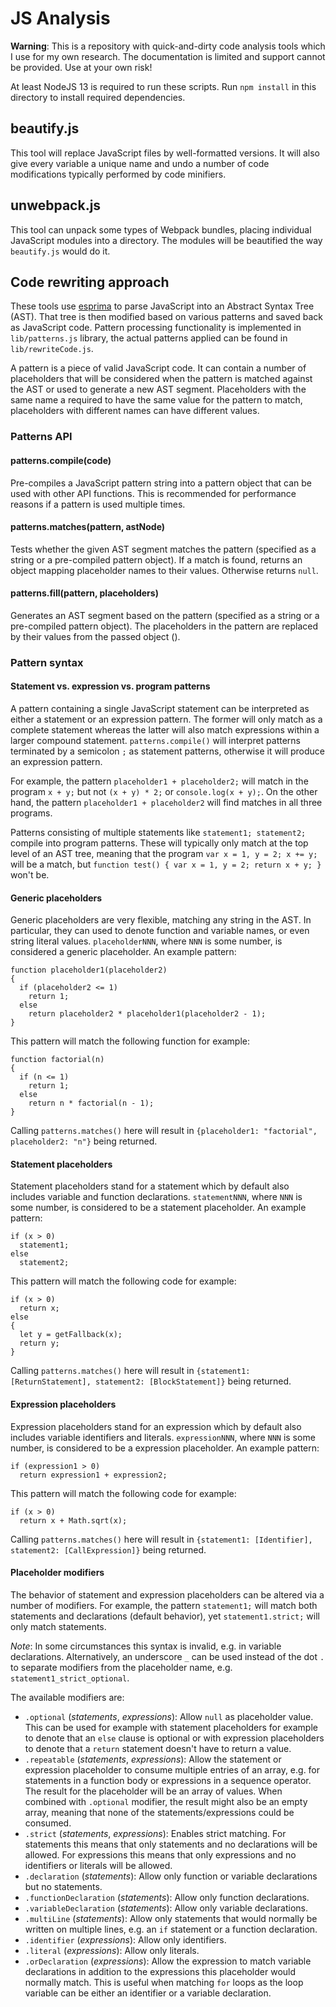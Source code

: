# JS Analysis

**Warning**: This is a repository with quick-and-dirty code analysis tools which I use for my own research. The documentation is limited and support cannot be provided. Use at your own risk!

At least NodeJS 13 is required to run these scripts. Run `npm install` in this directory to install required dependencies.

## beautify.js

This tool will replace JavaScript files by well-formatted versions. It will also give every variable a unique name and undo a number of code modifications typically performed by code minifiers.

## unwebpack.js

This tool can unpack some types of Webpack bundles, placing individual JavaScript modules into a directory. The modules will be beautified the way `beautify.js` would do it.

## Code rewriting approach

These tools use [esprima](https://esprima.org/) to parse JavaScript into an Abstract Syntax Tree (AST). That tree is then modified based on various patterns and saved back as JavaScript code. Pattern processing functionality is implemented in `lib/patterns.js` library, the actual patterns applied can be found in `lib/rewriteCode.js`.

A pattern is a piece of valid JavaScript code. It can contain a number of placeholders that will be considered when the pattern is matched against the AST or used to generate a new AST segment. Placeholders with the same name a required to have the same value for the pattern to match, placeholders with different names can have different values.

### Patterns API

#### patterns.compile(code)

Pre-compiles a JavaScript pattern string into a pattern object that can be used with other API functions. This is recommended for performance reasons if a pattern is used multiple times.

#### patterns.matches(pattern, astNode)

Tests whether the given AST segment matches the pattern (specified as a string or a pre-compiled pattern object). If a match is found, returns an object mapping placeholder names to their values. Otherwise returns `null`.

#### patterns.fill(pattern, placeholders)

Generates an AST segment based on the pattern (specified as a string or a pre-compiled pattern object). The placeholders in the pattern are replaced by their values from the passed object ().

### Pattern syntax

#### Statement vs. expression vs. program patterns

A pattern containing a single JavaScript statement can be interpreted as either a statement or an expression pattern. The former will only match as a complete statement whereas the latter will also match expressions within a larger compound statement. `patterns.compile()` will interpret patterns terminated by a semicolon `;` as statement patterns, otherwise it will produce an expression pattern.

For example, the pattern `placeholder1 + placeholder2;` will match in the program `x + y;` but not `(x + y) * 2;` or `console.log(x + y);`. On the other hand, the pattern `placeholder1 + placeholder2` will find matches in all three programs.

Patterns consisting of multiple statements like `statement1; statement2;` compile into program patterns. These will typically only match at the top level of an AST tree, meaning that the program `var x = 1, y = 2; x += y;` will be a match, but `function test() { var x = 1, y = 2; return x + y; }` won't be.

#### Generic placeholders

Generic placeholders are very flexible, matching any string in the AST. In particular, they can used to denote function and variable names, or even string literal values. `placeholderNNN`, where `NNN` is some number, is considered a generic placeholder. An example pattern:

    function placeholder1(placeholder2)
    {
      if (placeholder2 <= 1)
        return 1;
      else
        return placeholder2 * placeholder1(placeholder2 - 1);
    }

This pattern will match the following function for example:

    function factorial(n)
    {
      if (n <= 1)
        return 1;
      else
        return n * factorial(n - 1);
    }

Calling `patterns.matches()` here will result in `{placeholder1: "factorial", placeholder2: "n"}` being returned.

#### Statement placeholders

Statement placeholders stand for a statement which by default also includes variable and function declarations. `statementNNN`, where `NNN` is some number, is considered to be a statement placeholder. An example pattern:

    if (x > 0)
      statement1;
    else
      statement2;

This pattern will match the following code for example:

    if (x > 0)
      return x;
    else
    {
      let y = getFallback(x);
      return y;
    }

Calling `patterns.matches()` here will result in `{statement1: [ReturnStatement], statement2: [BlockStatement]}` being returned.

#### Expression placeholders

Expression placeholders stand for an expression which by default also includes variable identifiers and literals. `expressionNNN`, where `NNN` is some number, is considered to be a expression placeholder. An example pattern:

    if (expression1 > 0)
      return expression1 + expression2;

This pattern will match the following code for example:

    if (x > 0)
      return x + Math.sqrt(x);

Calling `patterns.matches()` here will result in `{statement1: [Identifier], statement2: [CallExpression]}` being returned.

#### Placeholder modifiers

The behavior of statement and expression placeholders can be altered via a number of modifiers. For example, the pattern `statement1;` will match both statements and declarations (default behavior), yet `statement1.strict;` will only match statements.

*Note*: In some circumstances this syntax is invalid, e.g. in variable declarations. Alternatively, an underscore `_` can be used instead of the dot `.` to separate modifiers from the placeholder name, e.g. `statement1_strict_optional`.

The available modifiers are:

* `.optional` (*statements*, *expressions*): Allow `null` as placeholder value. This can be used for example with statement placeholders for example to denote that an `else` clause is optional or with expression placeholders to denote that a `return` statement doesn't have to return a value.
* `.repeatable` (*statements*, *expressions*): Allow the statement or expression placeholder to consume multiple entries of an array, e.g. for statements in a function body or expressions in a sequence operator. The result for the placeholder will be an array of values. When combined with `.optional` modifier, the result might also be an empty array, meaning that none of the statements/expressions could be consumed.
* `.strict` (*statements*, *expressions*): Enables strict matching. For statements this means that only statements and no declarations will be allowed. For expressions this means that only expressions and no identifiers or literals will be allowed.
* `.declaration` (*statements*): Allow only function or variable declarations but no statements.
* `.functionDeclaration` (*statements*): Allow only function declarations.
* `.variableDeclaration` (*statements*): Allow only variable declarations.
* `.multiLine` (*statements*): Allow only statements that would normally be written on multiple lines, e.g. an `if` statement or a function declaration.
* `.identifier` (*expressions*): Allow only identifiers.
* `.literal` (*expressions*): Allow only literals.
* `.orDeclaration` (*expressions*): Allow the expression to match variable declarations in addition to the expressions this placeholder would normally match. This is useful when matching `for` loops as the loop variable can be either an identifier or a variable declaration.
